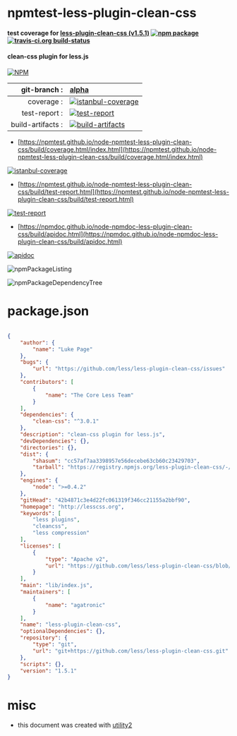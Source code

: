 # npmtest-less-plugin-clean-css

#### test coverage for  [less-plugin-clean-css (v1.5.1)](http://lesscss.org)  [![npm package](https://img.shields.io/npm/v/npmtest-less-plugin-clean-css.svg?style=flat-square)](https://www.npmjs.org/package/npmtest-less-plugin-clean-css) [![travis-ci.org build-status](https://api.travis-ci.org/npmtest/node-npmtest-less-plugin-clean-css.svg)](https://travis-ci.org/npmtest/node-npmtest-less-plugin-clean-css)

#### clean-css plugin for less.js

[![NPM](https://nodei.co/npm/less-plugin-clean-css.png?downloads=true&downloadRank=true&stars=true)](https://www.npmjs.com/package/less-plugin-clean-css)

| git-branch : | [alpha](https://github.com/npmtest/node-npmtest-less-plugin-clean-css/tree/alpha)|
|--:|:--|
| coverage : | [![istanbul-coverage](https://npmtest.github.io/node-npmtest-less-plugin-clean-css/build/coverage.badge.svg)](https://npmtest.github.io/node-npmtest-less-plugin-clean-css/build/coverage.html/index.html)|
| test-report : | [![test-report](https://npmtest.github.io/node-npmtest-less-plugin-clean-css/build/test-report.badge.svg)](https://npmtest.github.io/node-npmtest-less-plugin-clean-css/build/test-report.html)|
| build-artifacts : | [![build-artifacts](https://npmtest.github.io/node-npmtest-less-plugin-clean-css/glyphicons_144_folder_open.png)](https://github.com/npmtest/node-npmtest-less-plugin-clean-css/tree/gh-pages/build)|

- [https://npmtest.github.io/node-npmtest-less-plugin-clean-css/build/coverage.html/index.html](https://npmtest.github.io/node-npmtest-less-plugin-clean-css/build/coverage.html/index.html)

[![istanbul-coverage](https://npmtest.github.io/node-npmtest-less-plugin-clean-css/build/screenCapture.buildCi.browser.%252Ftmp%252Fbuild%252Fcoverage.lib.html.png)](https://npmtest.github.io/node-npmtest-less-plugin-clean-css/build/coverage.html/index.html)

- [https://npmtest.github.io/node-npmtest-less-plugin-clean-css/build/test-report.html](https://npmtest.github.io/node-npmtest-less-plugin-clean-css/build/test-report.html)

[![test-report](https://npmtest.github.io/node-npmtest-less-plugin-clean-css/build/screenCapture.buildCi.browser.%252Ftmp%252Fbuild%252Ftest-report.html.png)](https://npmtest.github.io/node-npmtest-less-plugin-clean-css/build/test-report.html)

- [https://npmdoc.github.io/node-npmdoc-less-plugin-clean-css/build/apidoc.html](https://npmdoc.github.io/node-npmdoc-less-plugin-clean-css/build/apidoc.html)

[![apidoc](https://npmdoc.github.io/node-npmdoc-less-plugin-clean-css/build/screenCapture.buildCi.browser.%252Ftmp%252Fbuild%252Fapidoc.html.png)](https://npmdoc.github.io/node-npmdoc-less-plugin-clean-css/build/apidoc.html)

![npmPackageListing](https://npmtest.github.io/node-npmtest-less-plugin-clean-css/build/screenCapture.npmPackageListing.svg)

![npmPackageDependencyTree](https://npmtest.github.io/node-npmtest-less-plugin-clean-css/build/screenCapture.npmPackageDependencyTree.svg)



# package.json

```json

{
    "author": {
        "name": "Luke Page"
    },
    "bugs": {
        "url": "https://github.com/less/less-plugin-clean-css/issues"
    },
    "contributors": [
        {
            "name": "The Core Less Team"
        }
    ],
    "dependencies": {
        "clean-css": "^3.0.1"
    },
    "description": "clean-css plugin for less.js",
    "devDependencies": {},
    "directories": {},
    "dist": {
        "shasum": "cc57af7aa3398957e56decebe63cb60c23429703",
        "tarball": "https://registry.npmjs.org/less-plugin-clean-css/-/less-plugin-clean-css-1.5.1.tgz"
    },
    "engines": {
        "node": ">=0.4.2"
    },
    "gitHead": "42b4871c3e4d22fc061319f346cc21155a2bbf90",
    "homepage": "http://lesscss.org",
    "keywords": [
        "less plugins",
        "cleancss",
        "less compression"
    ],
    "licenses": [
        {
            "type": "Apache v2",
            "url": "https://github.com/less/less-plugin-clean-css/blob/master/LICENSE"
        }
    ],
    "main": "lib/index.js",
    "maintainers": [
        {
            "name": "agatronic"
        }
    ],
    "name": "less-plugin-clean-css",
    "optionalDependencies": {},
    "repository": {
        "type": "git",
        "url": "git+https://github.com/less/less-plugin-clean-css.git"
    },
    "scripts": {},
    "version": "1.5.1"
}
```



# misc
- this document was created with [utility2](https://github.com/kaizhu256/node-utility2)
